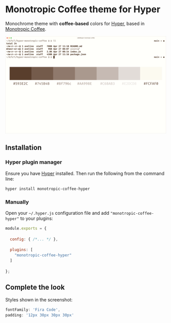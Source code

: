 # Monotropic Coffee theme for Hyper

Monochrome theme with **coffee-based** colors for [Hyper](https://hyper.is), based in [Monotropic Coffee](https://github.com/avelino/monotropic-theme-vscode#monotropic-coffee).

![Monotropic Coffee Hyper Screenshot](assets/screenshot.png)

## Installation

### Hyper plugin manager

Ensure you have [Hyper](https://hyper.is) installed. Then run the following from the command line:

```bash
hyper install monotropic-coffee-hyper
```

### Manually

Open your `~/.hyper.js` configuration file and add `"monotropic-coffee-hyper"` to your plugins:

```js
module.exports = {

  config: { /*... */ },

  plugins: [
    "monotropic-coffee-hyper"
  ]

};
```

## Complete the look

Styles shown in the screenshot:

```js
fontFamily: 'Fira Code',
padding: '12px 30px 30px 30px'
```

